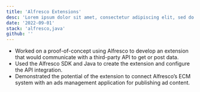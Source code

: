 ```yaml
---
title: 'Alfresco Extensions'
desc: 'Lorem ipsum dolor sit amet, consectetur adipiscing elit, sed do eiusmod tempor incididunt ut labore et dolore magna aliqua.'
date: '2022-09-01'
stack: 'alfresco,java'
github: ''
---
```


- Worked on a proof-of-concept using Alfresco to develop an extension that would communicate with a third-party API to get or post data.
- Used the Alfresco SDK and Java to create the extension and configure the API integration.
- Demonstrated the potential of the extension to connect Alfresco’s ECM system with an ads management application for publishing ad content.
